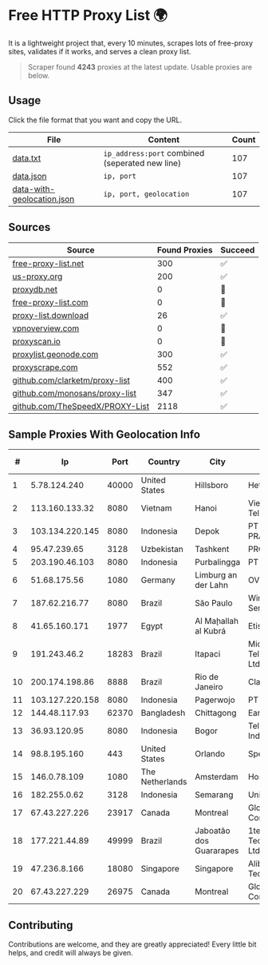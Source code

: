 
# Free HTTP Proxy List 🌍

It is a lightweight project that, every 10 minutes, scrapes lots of free-proxy sites, validates if it works, and serves a clean proxy list.


> Scraper found **4243** proxies at the latest update. Usable proxies are below.

## Usage

Click the file format that you want and copy the URL.


|File|Content|Count|
|----|-------|-----|
|[data.txt](https://raw.githubusercontent.com/themiralay/Proxy-List-World/master/data.txt)|`ip_address:port` combined (seperated new line)|107|
|[data.json](https://raw.githubusercontent.com/themiralay/Proxy-List-World/master/data.json)|`ip, port`|107|
|[data-with-geolocation.json](https://raw.githubusercontent.com/themiralay/Proxy-List-World/master/data-with-geolocation.json)|`ip, port, geolocation`|107|

## Sources

|Source|Found Proxies|Succeed|
|------|-------------|-------|
|[free-proxy-list.net](https://free-proxy-list.net)|300|✅|
|[us-proxy.org](https://www.us-proxy.org)|200|✅|
|[proxydb.net](http://proxydb.net)|0|🚫|
|[free-proxy-list.com](https://free-proxy-list.com/?page=&port=&type%5B%5D=http&type%5B%5D=https&up_time=0&search=Search)|0|🚫|
|[proxy-list.download](https://www.proxy-list.download/HTTP)|26|✅|
|[vpnoverview.com](https://vpnoverview.com/privacy/anonymous-browsing/free-proxy-servers)|0|🚫|
|[proxyscan.io](https://www.proxyscan.io)|0|🚫|
|[proxylist.geonode.com](https://proxylist.geonode.com/api/proxy-list?limit=300&page=1&sort_by=lastChecked&sort_type=desc&protocols=http,https)|300|✅|
|[proxyscrape.com](https://api.proxyscrape.com/v2/?request=displayproxies&protocol=http&timeout=10000&country=all&ssl=all&anonymity=all)|552|✅|
|[github.com/clarketm/proxy-list](https://raw.githubusercontent.com/clarketm/proxy-list/master/proxy-list-raw.txt)|400|✅|
|[github.com/monosans/proxy-list](https://raw.githubusercontent.com/monosans/proxy-list/main/proxies/http.txt)|347|✅|
|[github.com/TheSpeedX/PROXY-List](https://raw.githubusercontent.com/TheSpeedX/PROXY-List/master/http.txt)|2118|✅|


## Sample Proxies With Geolocation Info

|#|Ip|Port|Country|City|Internet Service Provider|
|-|--|----|-------|----|-------------------------|
|1|5.78.124.240|40000|United States|Hillsboro|Hetzner Online GmbH|
|2|113.160.133.32|8080|Vietnam|Hanoi|VietNam Post and Telecom Corporation|
|3|103.134.220.145|8080|Indonesia|Depok|PT GLOBAL MEDIA PRATAMA SOLUSINDO|
|4|95.47.239.65|3128|Uzbekistan|Tashkent|PRO DATA-TECH Ltd.|
|5|203.190.46.103|8080|Indonesia|Purbalingga|PT Jaring Lintas Utara|
|6|51.68.175.56|1080|Germany|Limburg an der Lahn|OVH SAS|
|7|187.62.216.77|8080|Brazil|São Paulo|Wireless Comm Services LTDA|
|8|41.65.160.171|1977|Egypt|Al Maḩallah al Kubrá|Etisalat Misr Mobile BB|
|9|191.243.46.2|18283|Brazil|Itapaci|Microturbo Telecomunicacoes Ltda-me|
|10|200.174.198.86|8888|Brazil|Rio de Janeiro|Claro S.A|
|11|103.127.220.158|8080|Indonesia|Pagerwojo|PT Multi Guna Sinergi|
|12|144.48.117.93|62370|Bangladesh|Chittagong|EarthTelecommunication|
|13|36.93.120.95|8080|Indonesia|Bogor|Telekomunikasi Indonesia|
|14|98.8.195.160|443|United States|Orlando|Spectrum|
|15|146.0.78.109|1080|The Netherlands|Amsterdam|Hostkey B V|
|16|182.255.0.62|3128|Indonesia|Semarang|Universitas Diponegoro|
|17|67.43.227.226|23917|Canada|Montreal|GloboTech Communications|
|18|177.221.44.89|49999|Brazil|Jaboatão dos Guararapes|1telecom Servicos De Tecnologia EM Internet Ltda|
|19|47.236.8.166|18080|Singapore|Singapore|Alibaba (US) Technology Co., Ltd.|
|20|67.43.227.229|26975|Canada|Montreal|GloboTech Communications|



## Contributing

Contributions are welcome, and they are greatly appreciated! Every
little bit helps, and credit will always be given.

